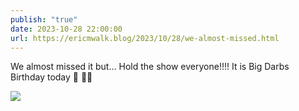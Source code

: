 ```yaml
---
publish: "true"
date: 2023-10-28 22:00:00
url: https://ericmwalk.blog/2023/10/28/we-almost-missed.html
---
```


We almost missed it but… Hold the show everyone!!!! It is Big Darbs Birthday today 🥳 🎉🎂

![](https://ericmwalk.blog/uploads/2023/ffb36dfb-e468-4fd8-a6f9-f0b747b94310.jpg)